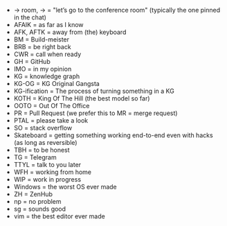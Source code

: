 - -> room, -> = "let’s go to the conference room" (typically the one pinned in the chat)
- AFAIK = as far as I know
- AFK, AFTK = away from (the) keyboard
- BM = Build-meister
- BRB = be right back
- CWR = call when ready
- GH = GitHub
- IMO = in my opinion
- KG = knowledge graph
- KG-OG = KG Original Gangsta 
- KG-ification = The process of turning something in a KG
- KOTH = King Of The Hill (the best model so far)
- OOTO = Out Of The Office
- PR = Pull Request (we prefer this to MR = merge request)
- PTAL = please take a look
- SO = stack overflow
- Skateboard = getting something working end-to-end even with hacks (as long as
  reversible)
- TBH = to be honest
- TG = Telegram
- TTYL = talk to you later
- WFH = working from home
- WIP = work in progress
- Windows = the worst OS ever made
- ZH = ZenHub
- np = no problem
- sg = sounds good
- vim = the best editor ever made

